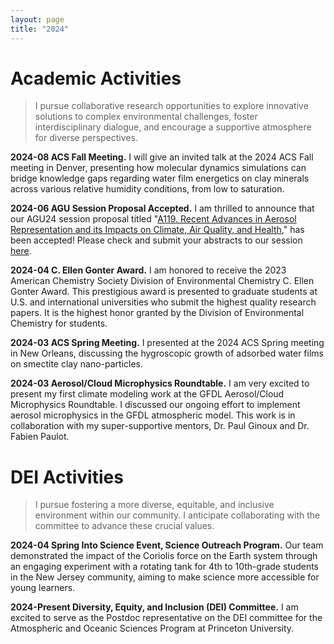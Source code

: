 ```yaml
---
layout: page
title: "2024"
---
```


# Academic Activities
> I pursue collaborative research opportunities to explore innovative solutions to complex environmental challenges, foster interdisciplinary dialogue, and encourage a supportive atmosphere for diverse perspectives.

**2024-08 ACS Fall Meeting.** I will give an invited talk at the 2024 ACS Fall meeting in Denver, presenting how molecular dynamics simulations can bridge knowledge gaps regarding water film energetics on clay minerals across various relative humidity conditions, from low to saturation.

**2024-06 AGU Session Proposal Accepted.** I am thrilled to announce that our AGU24 session proposal titled "[A119. Recent Advances in Aerosol Representation and its Impacts on Climate, Air Quality, and Health](https://agu.confex.com/agu/agu24/prelim.cgi/Session/226627)," has been accepted! Please check and submit your abstracts to our session [here](https://agu.confex.com/agu/agu24/prelim.cgi/Session/226627).


**2024-04 C. Ellen Gonter Award.** I am honored to receive the 2023 American Chemistry Society Division of Environmental Chemistry C. Ellen Gonter Award. This prestigious award is presented to graduate students at U.S. and international universities who submit the highest quality research papers. It is the highest honor granted by the Division of Environmental Chemistry for students. 

**2024-03 ACS Spring Meeting.** I presented at the 2024 ACS Spring meeting in New Orleans, discussing the hygroscopic growth of adsorbed water films on smectite clay nano-particles.

**2024-03 Aerosol/Cloud Microphysics Roundtable.** I am very excited to present my first climate modeling work at the GFDL Aerosol/Cloud Microphysics Roundtable. I discussed our ongoing effort to implement aerosol microphysics in the GFDL atmospheric model. This work is in collaboration with my super-supportive mentors, Dr. Paul Ginoux and Dr. Fabien Paulot.

# DEI Activities
> I pursue fostering a more diverse, equitable, and inclusive environment within our community. I anticipate collaborating with the committee to advance these crucial values.

**2024-04 Spring Into Science Event, Science Outreach Program.** Our team demonstrated the impact of the Coriolis force on the Earth system through an engaging experiment with a rotating tank for 4th to 10th-grade students in the New Jersey community, aiming to make science more accessible for young learners.

**2024-Present Diversity, Equity, and Inclusion (DEI) Committee.** I am excited to serve as the Postdoc representative on the DEI committee for the Atmospheric and Oceanic Sciences Program at Princeton University.


